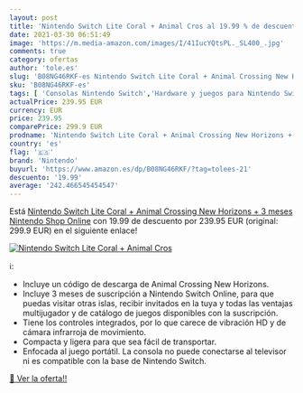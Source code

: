```yaml
---
layout: post
title: 'Nintendo Switch Lite Coral + Animal Cros al 19.99 % de descuento'
date: 2021-03-30 06:51:49
image: 'https://m.media-amazon.com/images/I/41IucYQtsPL._SL400_.jpg'
comments: true
category: ofertas
author: 'tole.es'
slug: 'B08NG46RKF-es Nintendo Switch Lite Coral + Animal Crossing New Horizons...'
sku: 'B08NG46RKF-es'
tags: [ 'Consolas Nintendo Switch','Hardware y juegos para Nintendo Switch','Videojuegos','nintendo', ]
actualPrice: 239.95 EUR
currency: EUR
price: 239.95
comparePrice: 299.9 EUR
prodname: 'Nintendo Switch Lite Coral + Animal Crossing New Horizons + 3 meses Nintendo Shop Online'
country: 'es'
flag: '🇪🇸'
brand: 'Nintendo'
buyurl: 'https://www.amazon.es/dp/B08NG46RKF/?tag=tolees-21'
descuento: '19.99'
average: '242.466545454547'
---
```


Está [Nintendo Switch Lite Coral + Animal Crossing New Horizons + 3 meses Nintendo Shop Online](https://www.amazon.es/dp/B08NG46RKF/?tag=tolees-21) con 19.99 de descuento por 239.95 EUR (original: 299.9 EUR) en el siguiente enlace!

[![Nintendo Switch Lite Coral + Animal Cros](https://m.media-amazon.com/images/I/41IucYQtsPL._SL400_.jpg)](https://www.amazon.es/dp/B08NG46RKF/?tag=tolees-21)

ℹ️:

- Incluye un código de descarga de Animal Crossing New Horizons.
- Incluye 3 meses de suscripción a Nintendo Switch Online, para que puedas visitar otras islas, recibir invitados en la tuya y todas las ventajas multijugador y de catálogo de juegos disponibles con la suscripción.
- Tiene los controles integrados, por lo que carece de vibración HD y de cámara infrarroja de movimiento.
- Compacta y ligera para que sea fácil de transportar.
- Enfocada al juego portátil. La consola no puede conectarse al televisor ni es compatible con la base de Nintendo Switch.

[🛒 Ver la oferta!!](https://www.amazon.es/dp/B08NG46RKF/?tag=tolees-21)
